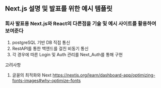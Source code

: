 ## Next.js 설명 및 발표를 위한 예시 템플릿

### 회사 발표용 Next.js와 React의 다른점을 기술 및 예시 사이트를 활용하여 보여준다

1. postgreSQL 기반 DB 직접 통신
2. RestAPI를 통한 백엔드를 걸친 비동기 통신
3. 각 경우에 따른 Login 및 Auth 관리를 Next_Auth를 통해 구현

고려사항

1. 글꼴의 최적화와 Next
   https://nextjs.org/learn/dashboard-app/optimizing-fonts-images#why-optimize-fonts
